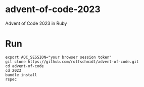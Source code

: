 # advent-of-code-2023

Advent of Code 2023 in Ruby

# Run

```
export AOC_SESSION="your browser session token"
git clone https://github.com/rolfschmidt/advent-of-code.git
cd advent-of-code
cd 2023
bundle install
rspec
```
